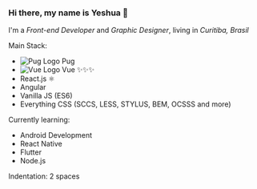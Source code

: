 ### Hi there, my name is Yeshua 👋

I'm a *Front-end Developer* and *Graphic Designer*, living in *Curitiba, Brasil*

Main Stack:
- ![Pug Logo](https://pugjs.org/images/favicon-16x16.png) Pug
- ![Vue Logo](https://vuejs.org/images/icons/favicon-16x16.png) Vue  ✨✨✨
- React.js ⚛️
- Angular
- Vanilla JS (ES6)
- Everything CSS (SCCS, LESS, STYLUS, BEM, OCSSS and more)

Currently learning:
- Android Development
- React Native
- Flutter
- Node.js

Indentation: 2 spaces
